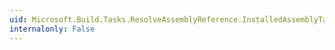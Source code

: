 ```yaml
---
uid: Microsoft.Build.Tasks.ResolveAssemblyReference.InstalledAssemblyTables
internalonly: False
---
```

